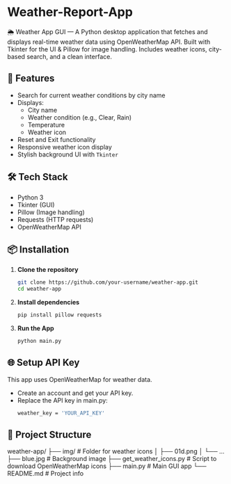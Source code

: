 # Weather-Report-App
🌦️ Weather App GUI — A Python desktop application that fetches and displays real-time weather data using OpenWeatherMap API. Built with Tkinter for the UI &amp; Pillow for image handling. Includes weather icons, city-based search, and a clean interface.


## 🚀 Features

- Search for current weather conditions by city name
- Displays:
  - City name
  - Weather condition (e.g., Clear, Rain)
  - Temperature
  - Weather icon
- Reset and Exit functionality
- Responsive weather icon display
- Stylish background UI with `Tkinter`

## 🛠️ Tech Stack

- Python 3
- Tkinter (GUI)
- Pillow (Image handling)
- Requests (HTTP requests)
- OpenWeatherMap API

## 📦 Installation

1. **Clone the repository**
   ```bash
   git clone https://github.com/your-username/weather-app.git
   cd weather-app


2. **Install dependencies**
   ```bash
   pip install pillow requests

   
3. **Run the App**
   ```bash
   python main.py


## 🌐 Setup API Key

This app uses OpenWeatherMap for weather data.
  - Create an account and get your API key.
  - Replace the API key in main.py:
    ```bash
    weather_key = 'YOUR_API_KEY'


## 📁 Project Structure

weather-app/
├── img/                     # Folder for weather icons
│   ├── 01d.png
│   └── ...
├── blue.jpg                # Background image
├── get_weather_icons.py    # Script to download OpenWeatherMap icons
├── main.py                 # Main GUI app
└── README.md               # Project info



















